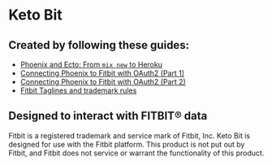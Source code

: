 # Keto Bit

## Created by following these guides:

* [Phoenix and Ecto: From `mix new` to Heroku](http://wsmoak.net/2015/07/12/phoenix-and-ecto-from-mix-new-to-heroku.html)
* [Connecting Phoenix to Fitbit with OAuth2 (Part 1)](http://wsmoak.net/2015/07/20/phoenix-fitbit-oauth2-part-1.html)
* [Connecting Phoenix to Fitbit with OAuth2 (Part 2)](http://wsmoak.net/2015/08/10/phoenix-fitbit-oauth2-part-2.html)
* [Fitbit Taglines and trademark rules](https://dev.fitbit.com/trademark)


## Designed to interact with FITBIT® data

Fitbit is a registered trademark and service mark of Fitbit, Inc. Keto Bit is designed for use with the Fitbit platform. This product is not put out by Fitbit, and Fitbit does not service or warrant the functionality of this product.
